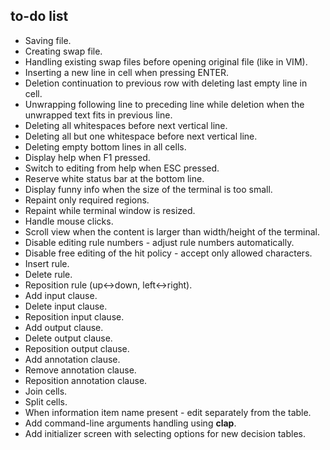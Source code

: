 ## to-do list

- Saving file.
- Creating swap file.
- Handling existing swap files before opening original file (like in VIM).
- Inserting a new line in cell when pressing ENTER.
- Deletion continuation to previous row with deleting last empty line in cell.
- Unwrapping following line to preceding line while deletion when the unwrapped text fits in previous line.
- Deleting all whitespaces before next vertical line.
- Deleting all but one whitespace before next vertical line.
- Deleting empty bottom lines in all cells.
- Display help when F1 pressed.
- Switch to editing from help when ESC pressed.
- Reserve white status bar at the bottom line.
- Display funny info when the size of the terminal is too small.
- Repaint only required regions.
- Repaint while terminal window is resized.
- Handle mouse clicks.
- Scroll view when the content is larger than width/height of the terminal.
- Disable editing rule numbers - adjust rule numbers automatically.
- Disable free editing of the hit policy - accept only allowed characters.
- Insert rule.
- Delete rule.
- Reposition rule (up<->down, left<->right).
- Add input clause.
- Delete input clause.
- Reposition input clause.
- Add output clause.
- Delete output clause.
- Reposition output clause.
- Add annotation clause.
- Remove annotation clause.
- Reposition annotation clause.
- Join cells.
- Split cells.
- When information item name present - edit separately from the table.
- Add command-line arguments handling using **clap**.
- Add initializer screen with selecting options for new decision tables.